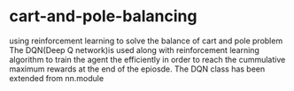 # cart-and-pole-balancing
using reinforcement learning to solve the balance of cart and pole problem
The DQN(Deep Q network)is used along with reinforcement learning algorithm to train the agent the efficiently in order to reach the cummulative maximum rewards at the end of the epiosde.
The DQN class has been extended from nn.module
